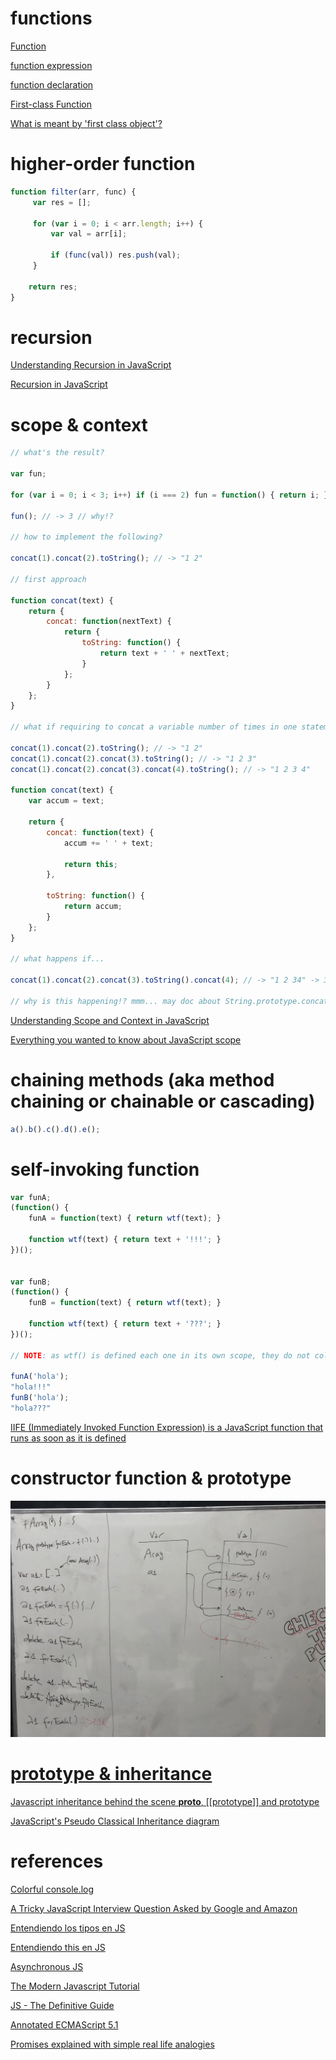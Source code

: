 # functions

[Function](https://developer.mozilla.org/en-US/docs/Web/JavaScript/Reference/Global_Objects/Function)

[function expression](https://developer.mozilla.org/en-US/docs/Web/JavaScript/Reference/Operators/function)

[function declaration](https://developer.mozilla.org/en-US/docs/Web/JavaScript/Reference/Statements/function)

[First-class Function](https://developer.mozilla.org/en-US/docs/Glossary/First-class_Function)

[What is meant by 'first class object'?](https://stackoverflow.com/questions/705173/what-is-meant-by-first-class-object)

# higher-order function

```js
function filter(arr, func) {
     var res = [];

     for (var i = 0; i < arr.length; i++) {
         var val = arr[i];

         if (func(val)) res.push(val);
     }

    return res;
}
```

# recursion

[Understanding Recursion in JavaScript](https://medium.com/@zfrisch/understanding-recursion-in-javascript-992e96449e03)

[Recursion in JavaScript](https://www.codecademy.com/es/courses/javascript-lesson-205/0/1)


# scope & context

```js
// what's the result?

var fun;

for (var i = 0; i < 3; i++) if (i === 2) fun = function() { return i; };

fun(); // -> 3 // why!?

// how to implement the following?

concat(1).concat(2).toString(); // -> "1 2"

// first approach

function concat(text) {
	return {
	    concat: function(nextText) {
			return {
                toString: function() {
                    return text + ' ' + nextText;
                }                
            };
        }
    };
}

// what if requiring to concat a variable number of times in one statement?

concat(1).concat(2).toString(); // -> "1 2"
concat(1).concat(2).concat(3).toString(); // -> "1 2 3"
concat(1).concat(2).concat(3).concat(4).toString(); // -> "1 2 3 4"

function concat(text) {
	var accum = text;

	return {
		concat: function(text) {
			accum += ' ' + text;

			return this;
        },

		toString: function() {
			return accum;
        }
    };
}

// what happens if...

concat(1).concat(2).concat(3).toString().concat(4); // -> "1 2 34" -> 3 and 4 are concatenated in a different manner! (no space in-between)

// why is this happening!? mmm... may doc about String.prototype.concat() help? ;)

```

[Understanding Scope and Context in JavaScript](http://ryanmorr.com/understanding-scope-and-context-in-javascript/)

[Everything you wanted to know about JavaScript scope](https://toddmotto.com/everything-you-wanted-to-know-about-javascript-scope/)


# chaining methods (aka method chaining or chainable or cascading)

```js
a().b().c().d().e();
```

# self-invoking function

```js
var funA;
(function() {
	funA = function(text) { return wtf(text); }

	function wtf(text) { return text + '!!!'; }
})();


var funB;
(function() {
	funB = function(text) { return wtf(text); }

	function wtf(text) { return text + '???'; }
})();

// NOTE: as wtf() is defined each one in its own scope, they do not collide 👍

funA('hola');
"hola!!!"
funB('hola');
"hola???"
```

[IIFE (Immediately Invoked Function Expression) is a JavaScript function that runs as soon as it is defined](https://developer.mozilla.org/en-US/docs/Glossary/IIFE)

# constructor function & prototype

![constructor function & prototype](images/Array.prototype.forEach_var-vs-val.jpg)

# [prototype & inheritance](prototype-inheritance)

[Javascript inheritance behind the scene __proto__, [[prototype]] and prototype](https://hackernoon.com/understand-nodejs-javascript-object-inheritance-proto-prototype-class-9bd951700b29)

[JavaScript's Pseudo Classical Inheritance diagram](https://kenneth-kin-lum.blogspot.com.es/2012/10/javascripts-pseudo-classical.html)

# references

[Colorful console.log](https://coderwall.com/p/fskzdw/colorful-console-log)

[A Tricky JavaScript Interview Question Asked by Google and Amazon](https://medium.com/coderbyte/a-tricky-javascript-interview-question-asked-by-google-and-amazon-48d212890703)

[Entendiendo los tipos en JS](https://medium.com/entendiendo-javascript/entendiendo-los-tipos-en-javascript-4c1c718e8e2a)

[Entendiendo this en JS](https://medium.com/entendiendo-javascript/entendiendo-this-javascript-cba60c8cec8c)

[Asynchronous JS](https://www.youtube.com/playlist?list=PL4cUxeGkcC9jAhrjtZ9U93UMIhnCc44MH)

[The Modern Javascript Tutorial](https://javascript.info/)

[JS - The Definitive Guide](http://www.stilson.net/documentation/javascript.pdf)

[Annotated ECMAScript 5.1 ](http://es5.github.io)

[Promises explained with simple real life analogies](https://codeburst.io/javascript-promises-explained-with-simple-real-life-analogies-dd6908092138)

